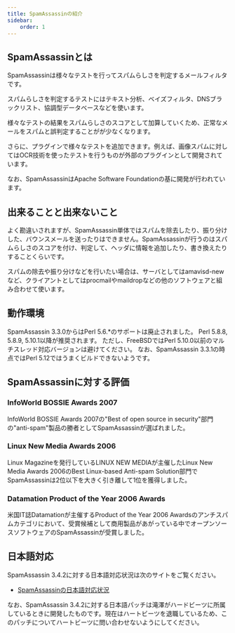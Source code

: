 ```yaml
---
title: SpamAssassinの紹介
sidebar:
    order: 1
---
```

## SpamAssassinとは

SpamAssassinは様々なテストを行ってスパムらしさを判定するメールフィルタです。

スパムらしさを判定するテストにはテキスト分析、ベイズフィルタ、DNSブラックリスト、協調型データベースなどを使います。

様々なテストの結果をスパムらしさのスコアとして加算していくため、正常なメールをスパムと誤判定することがが少なくなります。

さらに、プラグインで様々なテストを追加できます。例えば、画像スパムに対してはOCR技術を使ったテストを行うものが外部のプラグインとして開発されています。

なお、SpamAssassinはApache Software Foundationの基に開発が行われています。

## 出来ることと出来ないこと

よく勘違いされますが、SpamAssassin単体ではスパムを除去したり、振り分けした、バウンスメールを送ったりはできません。SpamAssassinが行うのはスパムらしさのスコアを付け、判定して、ヘッダに情報を追加したり、書き換えたりすることくらいです。

スパムの除去や振り分けなどを行いたい場合は、サーバとしてはamavisd-newなど、クライアントとしてはprocmailやmaildropなどの他のソフトウェアと組み合わせて使います。

## 動作環境

SpamAssassin 3.3.0からはPerl 5.6.*のサポートは廃止されました。
Perl 5.8.8, 5.8.9, 5.10.1以降が推奨されます。
ただし、FreeBSDではPerl 5.10.0以前のマルチスレッド対応バージョンは避けてください。
なお、SpamAssassin 3.3.1の時点ではPerl 5.12ではうまくビルドできないようです。

## SpamAssassinに対する評価

### InfoWorld BOSSIE Awards 2007

InfoWorld BOSSIE Awards 2007の"Best of open source in security"部門の"anti-spam"製品の勝者としてSpamAssassinが選ばれました。

### Linux New Media Awards 2006

Linux Magazineを発行しているLINUX NEW MEDIAが主催したLinux New Media Awards 2006のBest Linux-based Anti-spam Solution部門でSpamAssassinは2位以下を大きく引き離して1位を獲得しました。

### Datamation Product of the Year 2006 Awards

米国IT誌Datamationが主催するProduct of the Year 2006 Awardsのアンチスパムカテゴリにおいて、受賞候補として商用製品があがっている中でオープンソースソフトウェアのSpamAssassinが受賞しました。

## 日本語対応

SpamAssassin 3.4.2に対する日本語対応状況は次のサイトをご覧ください。

- [SpamAssassinの日本語対応状況](https://heartbeats.jp/hbblog/2018/10/spamassassin.html)

なお、SpamAssassin 3.4.2に対する日本語パッチは滝澤がハードビーツに所属しているときに開発したものです。現在はハートビーツを退職しているため、このパッチについてハートビーツに問い合わせないようにしてください。

